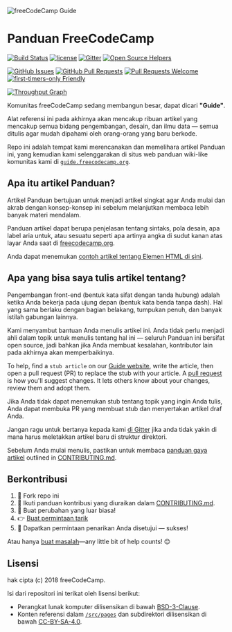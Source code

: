 ![freeCodeCamp Guide](https://s3.amazonaws.com/freecodecamp/wide-social-banner.png)

# Panduan FreeCodeCamp

[![Build Status](https://img.shields.io/travis/freeCodeCamp/guide/master.svg?style=flat-square)](https://travis-ci.org/freeCodeCamp/guide) [![license](https://img.shields.io/badge/license-BSD--3--Clause-lightgrey.svg?style=flat-square)](https://opensource.org/licenses/BSD-3-Clause)  [![Gitter](https://img.shields.io/gitter/room/freeCodeCamp/Contributors.svg?style=flat-square)](https://gitter.im/freeCodeCamp/Contributors)
[![Open Source Helpers](https://www.codetriage.com/freecodecamp/guide/badges/users.svg)](https://www.codetriage.com/freecodecamp/guide)

[![GitHub Issues](https://img.shields.io/github/issues/freeCodeCamp/guide.svg?style=flat-square)](https://github.com/freeCodeCamp/guide/issues) [![GitHub Pull Requests](https://img.shields.io/github/issues-pr/freeCodeCamp/guide.svg?style=flat-square)](https://github.com/freeCodeCamp/guide/pulls) [![Pull Requests Welcome](https://img.shields.io/badge/PRs-welcome-brightgreen.svg?style=flat-square)](http://makeapullrequest.com)
[![first-timers-only Friendly](https://img.shields.io/badge/first--timers--only-friendly-blue.svg?style=flat-square)](http://www.firsttimersonly.com/)

[![Throughput Graph](https://graphs.waffle.io/freeCodeCamp/guide/throughput.svg)](https://waffle.io/freeCodeCamp/guide/metrics)

Komunitas freeCodeCamp sedang membangun besar, dapat dicari **"Guide"**.

Alat referensi ini pada akhirnya akan mencakup ribuan artikel yang mencakup semua bidang pengembangan, desain, dan ilmu data — semua ditulis agar mudah dipahami oleh orang-orang yang baru berkode.

Repo ini adalah tempat kami merencanakan dan memelihara artikel Panduan ini, yang kemudian kami selenggarakan di situs web panduan wiki-like komunitas kami di [`guide.freecodecamp.org`](https://guide.freecodecamp.org).

## Apa itu artikel Panduan?

Artikel Panduan bertujuan untuk menjadi artikel singkat agar Anda mulai dan akrab dengan konsep-konsep ini sebelum melanjutkan membaca lebih banyak materi mendalam.

Panduan artikel dapat berupa penjelasan tentang sintaks, pola desain, apa label aria untuk, atau sesuatu seperti apa artinya angka di sudut kanan atas layar Anda saat di [freecodecamp.org](https://freecodecamp.org).

Anda dapat menemukan [contoh artikel tentang Elemen HTML di sini](./src/pages/html/elements/index.md).

## Apa yang bisa saya tulis artikel tentang?

Pengembangan front-end (bentuk kata sifat dengan tanda hubung) adalah ketika Anda bekerja pada ujung depan (bentuk kata benda tanpa dash). Hal yang sama berlaku dengan bagian belakang, tumpukan penuh, dan banyak istilah gabungan lainnya.

Kami menyambut bantuan Anda menulis artikel ini. Anda tidak perlu menjadi ahli dalam topik untuk menulis tentang hal ini — seluruh Panduan ini bersifat open source, jadi bahkan jika Anda membuat kesalahan, kontributor lain pada akhirnya akan memperbaikinya.

To help, find a `stub article` on our [Guide website](https://guide.freecodecamp.org/), write the article, then open a pull request (PR) to replace the stub with your article. A [pull request](https://help.github.com/articles/about-pull-requests/) is how you'll suggest changes. It lets others know about your changes, review them and adopt them.

Jika Anda tidak dapat menemukan stub tentang topik yang ingin Anda tulis, Anda dapat membuka PR yang membuat stub dan menyertakan artikel draf Anda.

Jangan ragu untuk bertanya kepada kami [di Gitter](https://gitter.im/freeCodeCamp/Contributors) jika anda tidak yakin di mana harus meletakkan artikel baru di struktur direktori.

Sebelum Anda mulai menulis, pastikan untuk membaca [panduan gaya artikel](https://github.com/freeCodeCamp/guide/blob/master/CONTRIBUTING.md#article-style-guide) outlined in [CONTRIBUTING.md](CONTRIBUTING.md). 

## Berkontribusi

1. 🍴 Fork repo ini
2. 👀️ Ikuti panduan kontribusi yang diuraikan dalam [CONTRIBUTING.md](CONTRIBUTING.md).
3. 🔧 Buat perubahan yang luar biasa!
4. 👉 [Buat permintaan tarik](https://github.com/freeCodeCamp/guide/compare)
5. 🎉 Dapatkan permintaan penarikan Anda disetujui — sukses!

Atau hanya [buat masalah](https://github.com/freeCodeCamp/guide/issues)—any little bit of help counts! 😊

## Lisensi

hak cipta (c) 2018 freeCodeCamp.

Isi dari repositori ini terikat oleh lisensi berikut:
- Perangkat lunak komputer dilisensikan di bawah [BSD-3-Clause](./LICENSE.md).
- Konten referensi dalam [`/src/pages`](/src/pages) dan subdirektori dilisensikan di bawah [CC-BY-SA-4.0](./src/pages/LICENSE.md).
